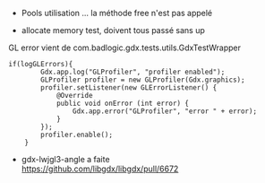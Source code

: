 - Pools utilisation ... la méthode free n'est pas appelé

- allocate memory test, doivent tous passé sans up

GL error vient de com.badlogic.gdx.tests.utils.GdxTestWrapper

	if(logGLErrors){
			Gdx.app.log("GLProfiler", "profiler enabled");
			GLProfiler profiler = new GLProfiler(Gdx.graphics);
			profiler.setListener(new GLErrorListener() {
				@Override
				public void onError (int error) {
					Gdx.app.error("GLProfiler", "error " + error);
				}
			});
			profiler.enable();
		}


- gdx-lwjgl3-angle a faite  
  https://github.com/libgdx/libgdx/pull/6672
